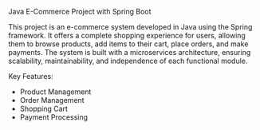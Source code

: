 
Java E-Commerce Project with Spring Boot

This project is an e-commerce system developed in Java using the Spring framework. It offers a complete shopping experience for users, allowing them to browse products, add items to their cart, place orders, and make payments. The system is built with a microservices architecture, ensuring scalability, maintainability, and independence of each functional module.

Key Features:
- Product Management
- Order Management
- Shopping Cart
- Payment Processing


